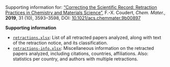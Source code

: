 Supporting information for: [“Correcting the Scientific Record: Retraction Practices in Chemistry and Materials Science”](https://doi.org/10.1021/acs.chemmater.9b00897), F.-X. Coudert, _Chem. Mater._, **2019**, 31 (10), 3593–3598, DOI: [10.1021/acs.chemmater.9b00897](https://doi.org/10.1021/acs.chemmater.9b00897)


**Supporting information**

- [`retractions.xlsx`](retractions.xlsx): List of all retracted papers analyzed, along with text of the retraction notice, and its classification.
- [`retractions-info.xlsx`](retractions-info.xlsx): Miscellaneous information on the retracted papers analyzed, including citations, countries, affiliations. Also: statistics per country, and authors with multiple retractions.
